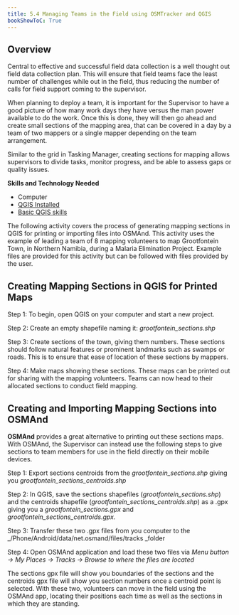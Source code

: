 ```yaml
---
title: 5.4 Managing Teams in the Field using OSMTracker and QGIS
bookShowToC: True
---
```



## Overview
Central to effective and successful field data collection is a well thought out field data collection plan. This will ensure that field teams face the least number of challenges while out in the field, thus reducing the number of calls for field support coming to the supervisor.
 
When planning to deploy a team, it is important for the Supervisor to have a good picture of how many work days they have versus the man power available to do the work. Once this is done, they will then go ahead and create small sections of the mapping area, that can be covered in a day by a team of two mappers or a single mapper depending on the team arrangement.

Similar to the grid in Tasking Manager, creating sections for mapping allows supervisors to divide tasks, monitor progress, and be able to assess gaps or quality issues. 

**Skills and Technology Needed**

*  Computer
*  [QGIS Installed](https://hotosm.github.io/toolbox/pages/data-use-and-analysis/7.1-qgis/#installing-qgis)
*  [Basic QGIS skills](https://hotosm.github.io/toolbox/pages/data-use-and-analysis/7.1-qgis/#navigating-qgis)

The following activity covers the process of generating mapping sections in QGIS for printing or importing files into OSMAnd. This activity uses the example of leading a team of 8 mapping volunteers to map Grootfontein Town, in Northern Namibia, during a Malaria Elimination Project. Example files are provided for this activity but can be followed with files provided by the user.

## Creating Mapping Sections in QGIS for Printed Maps

Step 1: To begin, open QGIS on your computer and start a new project. 

Step 2: Create an empty shapefile naming it: _grootfontein_sections.shp_

Step 3: Create sections of the town, giving them numbers. These sections should follow natural features or prominent landmarks such as swamps or roads. This is to ensure that ease of location of these sections by mappers.

Step 4: Make maps showing these sections. These maps can be printed out for sharing with the mapping volunteers. Teams can now head to their allocated sections to conduct field mapping.

##  Creating and Importing Mapping Sections into OSMAnd
 
**OSMAnd** provides a great alternative to printing out these sections maps. With OSMAnd, the Supervisor can instead use the following steps to give sections to team members for use in the field directly on their mobile devices.


Step 1: Export sections centroids from the _grootfontein_sections.shp_ giving you _grootfontein_sections_centroids.shp_

Step 2: In QGIS, save the sections shapefiles (_grootfontein_sections.shp_) and the centroids shapefile (_grootfontein_sections_centroids.shp_) as a .gpx giving you a _grootfontein_sections.gpx_ and _grootfontein_sections_centroids.gpx._

Step 3: Transfer these two .gpx files from you computer to the _/Phone/Android/data/net.osmand/files/tracks _folder

Step 4: Open OSMAnd application and load these two files via _Menu button -> My Places -> Tracks -> Browse to where the files are located_

The sections gpx file will show you boundaries of the sections and the centroids gpx file will show you section numbers once a centroid point is selected. With these two, volunteers can move in the field using the OSMAnd app, locating their positions each time as well as the sections in which they are standing.
